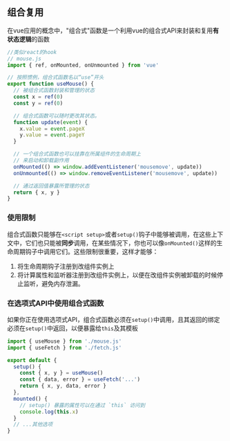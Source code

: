## 组合复用
在vue应用的概念中，"组合式"函数是一个利用vue的组合式API来封装和复用**有状态逻辑**的函数
```javascript
//类似react的hook
// mouse.js
import { ref, onMounted, onUnmounted } from 'vue'

// 按照惯例，组合式函数名以“use”开头
export function useMouse() {
  // 被组合式函数封装和管理的状态
  const x = ref(0)
  const y = ref(0)

  // 组合式函数可以随时更改其状态。
  function update(event) {
    x.value = event.pageX
    y.value = event.pageY
  }

  // 一个组合式函数也可以挂靠在所属组件的生命周期上
  // 来启动和卸载副作用
  onMounted(() => window.addEventListener('mousemove', update))
  onUnmounted(() => window.removeEventListener('mousemove', update))

  // 通过返回值暴露所管理的状态
  return { x, y }
}
```
### 使用限制
组合式函数只能够在`<script setup>`或者`setup()`钩子中能够被调用，在这些上下文中，它们也只能被**同步**调用，在某些情况下，你也可以像`onMounted()`这样的生命周期钩子中调用它们。这些限制很重要，这样才能够：
1. 将生命周期钩子注册到改组件实例上
2. 将计算属性和监听器注册到改组件实例上，以便在改组件实例被卸载的时候停止监听，避免内存泄漏。
### 在选项式API中使用组合式函数
如果你正在使用选项式API，组合式函数必须在`setup()`中调用，且其返回的绑定必须在`setup()`中返回，以便暴露给`this`及其模板
```javascript
import { useMouse } from './mouse.js'
import { useFetch } from './fetch.js'

export default {
  setup() {
    const { x, y } = useMouse()
    const { data, error } = useFetch('...')
    return { x, y, data, error }
  },
  mounted() {
    // setup() 暴露的属性可以在通过 `this` 访问到
    console.log(this.x)
  }
  // ...其他选项
}
```
